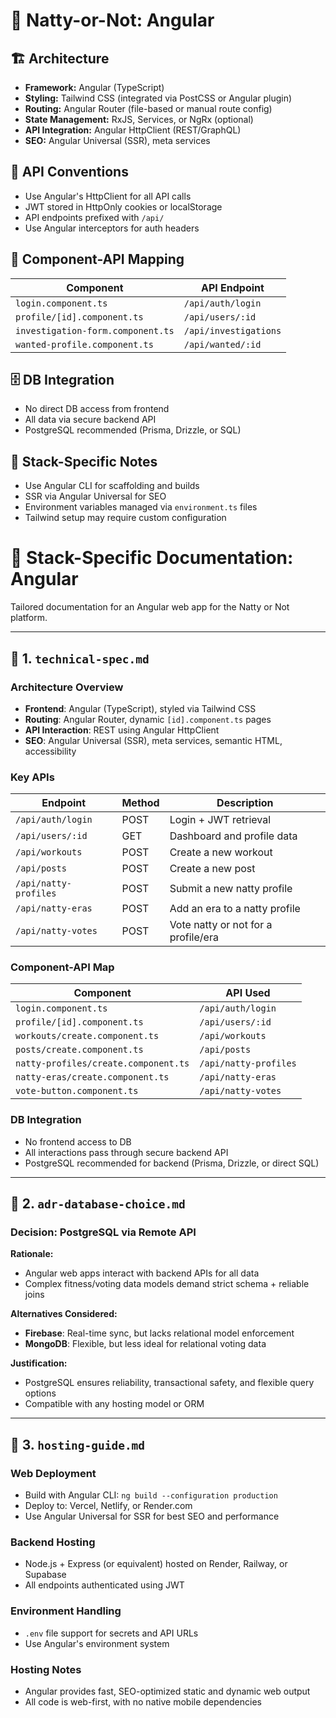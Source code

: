 # 📘 Natty-or-Not: Angular

## 🏗️ Architecture
- **Framework:** Angular (TypeScript)
- **Styling:** Tailwind CSS (integrated via PostCSS or Angular plugin)
- **Routing:** Angular Router (file-based or manual route config)
- **State Management:** RxJS, Services, or NgRx (optional)
- **API Integration:** Angular HttpClient (REST/GraphQL)
- **SEO:** Angular Universal (SSR), meta services

## 🔌 API Conventions
- Use Angular's HttpClient for all API calls
- JWT stored in HttpOnly cookies or localStorage
- API endpoints prefixed with `/api/`
- Use Angular interceptors for auth headers

## 🧩 Component-API Mapping
| Component                        | API Endpoint              |
| -------------------------------- | ------------------------- |
| `login.component.ts`             | `/api/auth/login`         |
| `profile/[id].component.ts`      | `/api/users/:id`          |
| `investigation-form.component.ts`| `/api/investigations`     |
| `wanted-profile.component.ts`    | `/api/wanted/:id`         |

## 🗄️ DB Integration
- No direct DB access from frontend
- All data via secure backend API
- PostgreSQL recommended (Prisma, Drizzle, or SQL)

## 📝 Stack-Specific Notes
- Use Angular CLI for scaffolding and builds
- SSR via Angular Universal for SEO
- Environment variables managed via `environment.ts` files
- Tailwind setup may require custom configuration

# 📘 Stack-Specific Documentation: Angular

Tailored documentation for an Angular web app for the Natty or Not platform.

---

## 📁 1. `technical-spec.md`

### Architecture Overview

* **Frontend**: Angular (TypeScript), styled via Tailwind CSS
* **Routing**: Angular Router, dynamic `[id].component.ts` pages
* **API Interaction**: REST using Angular HttpClient
* **SEO**: Angular Universal (SSR), meta services, semantic HTML, accessibility

### Key APIs

| Endpoint                | Method | Description                                 |
| ----------------------- | ------ | ------------------------------------------- |
| `/api/auth/login`       | POST   | Login + JWT retrieval                       |
| `/api/users/:id`        | GET    | Dashboard and profile data                  |
| `/api/workouts`         | POST   | Create a new workout                        |
| `/api/posts`            | POST   | Create a new post                           |
| `/api/natty-profiles`   | POST   | Submit a new natty profile                  |
| `/api/natty-eras`       | POST   | Add an era to a natty profile               |
| `/api/natty-votes`      | POST   | Vote natty or not for a profile/era         |

### Component-API Map

| Component               | API Used                |
| ----------------------- | ----------------------- |
| `login.component.ts`    | `/api/auth/login`       |
| `profile/[id].component.ts` | `/api/users/:id`    |
| `workouts/create.component.ts` | `/api/workouts`  |
| `posts/create.component.ts` | `/api/posts`        |
| `natty-profiles/create.component.ts` | `/api/natty-profiles` |
| `natty-eras/create.component.ts` | `/api/natty-eras` |
| `vote-button.component.ts` | `/api/natty-votes`   |

### DB Integration

* No frontend access to DB
* All interactions pass through secure backend API
* PostgreSQL recommended for backend (Prisma, Drizzle, or direct SQL)

---

## 📁 2. `adr-database-choice.md`

### Decision: PostgreSQL via Remote API

**Rationale:**

* Angular web apps interact with backend APIs for all data
* Complex fitness/voting data models demand strict schema + reliable joins

**Alternatives Considered:**

* **Firebase**: Real-time sync, but lacks relational model enforcement
* **MongoDB**: Flexible, but less ideal for relational voting data

**Justification:**

* PostgreSQL ensures reliability, transactional safety, and flexible query options
* Compatible with any hosting model or ORM

---

## 📁 3. `hosting-guide.md`

### Web Deployment

* Build with Angular CLI: `ng build --configuration production`
* Deploy to: Vercel, Netlify, or Render.com
* Use Angular Universal for SSR for best SEO and performance

### Backend Hosting

* Node.js + Express (or equivalent) hosted on Render, Railway, or Supabase
* All endpoints authenticated using JWT

### Environment Handling

* `.env` file support for secrets and API URLs
* Use Angular's environment system

### Hosting Notes

* Angular provides fast, SEO-optimized static and dynamic web output
* All code is web-first, with no native mobile dependencies 